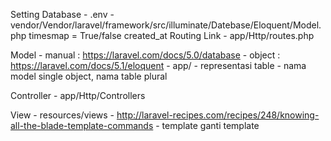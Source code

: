 Setting Database
    - .env
    - vendor/Vendor/laravel/framework/src/illuminate/Datebase/Eloquent/Model.php timesmap = True/false created_at
Routing Link
    - app/Http/routes.php

Model 
    - manual : https://laravel.com/docs/5.0/database
    - object : https://laravel.com/docs/5.1/eloquent
    - app/
    - representasi table
    - nama model single object, nama table plural
    
    
Controller
    - app/Http/Controllers
    
View
    - resources/views
    - http://laravel-recipes.com/recipes/248/knowing-all-the-blade-template-commands
    - template ganti template